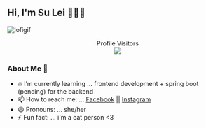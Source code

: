 <h2> Hi, I'm Su Lei 👋👩‍💻 </h2>

![lofigif](https://github.com/SLN4403/SLN4403/assets/65487726/d18801d3-2359-4b51-aed8-c682893fd23a)

<p align="center"> 
  Profile Visitors <br>
  <img src="https://profile-counter.glitch.me/SLN4403/count.svg"/>
</p>

<h3> About Me 💭 </h3>

- 🔥 I’m currently learning ... frontend development + spring boot (pending) for the backend
- 📫 How to reach me: ... [Facebook](https://www.facebook.com/su.lei.3785?mibextid=ZbWKwL) || [Instagram](https://instagram.com/sulei.nd?igshid=ZDc4ODBmNjlmNQ==)
- 😄 Pronouns: ... she/her
- ⚡ Fun fact: ... i'm a cat person <3 

<!-- <p align="center">
  <a href="https://github.com/sln4403">
    <img src="https://komarev.com/ghpvc/?username=sln4403&color=blue&style=flat)" />
  </a>
</p> -->
